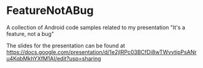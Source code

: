 FeatureNotABug
==============

A collection of Android code samples related to my presentation "It's a feature, not a bug"

The slides for the presentation can be found at https://docs.google.com/presentation/d/1e2jIRPc03BCfDi8wTWvvtipPsANru4KqbMkhYXfM1AI/edit?usp=sharing
